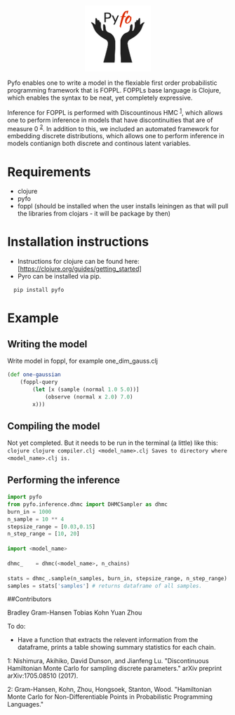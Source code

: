 

<div align="center">
  <a href="https://github.com/bradleygramhansen/pyfo"> <img width="150px" height="150px" src="docs/pyfologo.png"></a>
</div>


Pyfo enables one to write a model in the flexiable first order probabilistic programming framework
that is FOPPL. FOPPLs base language is Clojure, which enables the syntax to be neat, yet completely expressive.

Inference for FOPPL is performed with Discountinous HMC <sup>[1](#fn1)</sup>, which allows one to
perform inference in models that have discontinuities that are of measure 0 <sup>[2](#fn2)</sup>. In addition to this, we included an
automated framework for embedding discrete distributions, which allows one to perform inference in models contianign both discrete
and continous latent variables.

# Requirements
 * clojure
 * pyfo
 * foppl (should be installed when the user installs leiningen as that will pull the libraries from clojars - it will be package by then)

# Installation instructions
 * Instructions for clojure can be found here: [https://clojure.org/guides/getting_started]
 * Pyro can be installed via pip.
  ```python
    pip install pyfo
   ```


# Example

## Writing the model
Write model in foppl, for example one_dim_gauss.clj

```clojure
(def one-gaussian
    (foppl-query
        (let [x (sample (normal 1.0 5.0))]
            (observe (normal x 2.0) 7.0)
        x)))
```
## Compiling the model

Not yet completed. But it needs to be run in the terminal (a little) like this:
        ```clojure
        clojure compiler.clj <model_name>.clj
        Saves to directory where <model_name>.clj is.
        ```

## Performing the inference

```python
import pyfo
from pyfo.inference.dhmc import DHMCSampler as dhmc
burn_in = 1000
n_sample = 10 ** 4
stepsize_range = [0.03,0.15]
n_step_range = [10, 20]

import <model_name>

dhmc_    = dhmc(<model_name>, n_chains)

stats = dhmc_.sample(n_samples, burn_in, stepsize_range, n_step_range)
samples = stats['samples'] # returns dataframe of all samples.
```

##Contributors

Bradley Gram-Hansen
Tobias Kohn
Yuan Zhou

To do:
* Have a function that extracts the relevent information from the dataframe, prints a table
showing summary statistics for each chain.

<a name="fn1">1</a>: Nishimura, Akihiko, David Dunson, and Jianfeng Lu. "Discontinuous Hamiltonian Monte Carlo for sampling discrete parameters." arXiv preprint arXiv:1705.08510 (2017).

<a name="fn2">2</a>: Gram-Hansen, Kohn, Zhou, Hongsoek, Stanton, Wood. "Hamiltonian Monte Carlo for Non-Differentiable Points in Probabilistic Programming Languages."
